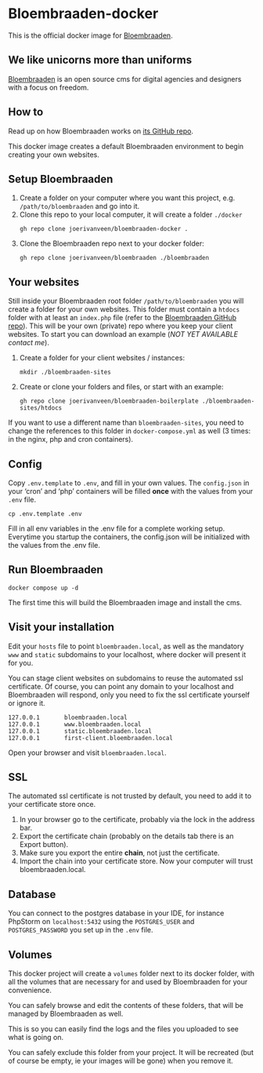 # Bloembraaden-docker
This is the official docker image for [Bloembraaden].

## We like unicorns more than uniforms
[Bloembraaden] is an open source cms for digital agencies and designers with a focus on freedom.

## How to
Read up on how Bloembraaden works on [its GitHub repo][bloembraaden-repo].

This docker image creates a default Bloembraaden environment to begin creating your own websites.

## Setup Bloembraaden

1. Create a folder on your computer where you want this project, e.g. `/path/to/bloembraaden` and go into it.
2. Clone this repo to your local computer, it will create a folder `./docker` 
    ```shell
    gh repo clone joerivanveen/bloembraaden-docker .
    ```
3. Clone the Bloembraaden repo next to your docker folder:
    ```shell
    gh repo clone joerivanveen/bloembraaden ./bloembraaden
    ```

## Your websites

Still inside your Bloembraaden root folder `/path/to/bloembraaden` you will create a folder for your own websites.
This folder must contain a `htdocs` folder with at least an `index.php` file (refer to the [Bloembraaden GitHub repo][bloembraaden-repo]). This will be your own (private) repo where you keep your client websites.
To start you can download an example (_NOT YET AVAILABLE contact me_).

1. Create a folder for your client websites / instances:
    ```shell
    mkdir ./bloembraaden-sites
    ```
2. Create or clone your folders and files, or start with an example:
    ```shell
    gh repo clone joerivanveen/bloembraaden-boilerplate ./bloembraaden-sites/htdocs
    ```

If you want to use a different name than `bloembraaden-sites`, you need to change the references to this folder in `docker-compose.yml` as well (3 times: in the nginx, php and cron containers).

## Config

Copy `.env.template` to `.env`, and fill in your own values. The `config.json` in your ‘cron’ and ‘php’ containers will be filled **once** with the values from your `.env` file.

```shell
cp .env.template .env
```

Fill in all env variables in the .env file for a complete working setup. Everytime you startup the containers, the config.json will be initialized with the values from the .env file.

## Run Bloembraaden

```shell
docker compose up -d
```

The first time this will build the Bloembraaden image and install the cms.

## Visit your installation

Edit your `hosts` file to point `bloembraaden.local`, as well as the mandatory `www` and `static` subdomains to your localhost, where docker will present it for you.

You can stage client websites on subdomains to reuse the automated ssl certificate. Of course, you can point any domain to your localhost and Bloembraaden will respond, only you need to fix the ssl certificate yourself or ignore it.

```
127.0.0.1       bloembraaden.local
127.0.0.1       www.bloembraaden.local
127.0.0.1       static.bloembraaden.local
127.0.0.1       first-client.bloembraaden.local
```

Open your browser and visit `bloembraaden.local`.

## SSL

The automated ssl certificate is not trusted by default, you need to add it to your certificate store once.

1. In your browser go to the certificate, probably via the lock in the address bar.
2. Export the certificate chain (probably on the details tab there is an Export button).
3. Make sure you export the entire **chain**, not just the certificate.
4. Import the chain into your certificate store. Now your computer will trust bloembraaden.local.

## Database

You can connect to the postgres database in your IDE, for instance PhpStorm
on `localhost:5432` using the `POSTGRES_USER` and `POSTGRES_PASSWORD` you set up in the `.env` file.

## Volumes

This docker project will create a `volumes` folder next to its docker folder, with all the volumes that are necessary for and used by Bloembraaden for your convenience.

You can safely browse and edit the contents of these folders, that will be managed by Bloembraaden as well.

This is so you can easily find the logs and the files you uploaded to see what is going on.

You can safely exclude this folder from your project. It will be recreated (but of course be empty, ie your images will be gone) when you remove it.

[Bloembraaden]: https://bloembraaden.io
[bloembraaden-repo]: https://github.com/joerivanveen/bloembraaden
